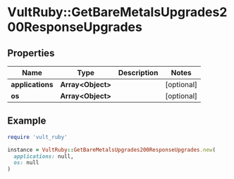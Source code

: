 # VultRuby::GetBareMetalsUpgrades200ResponseUpgrades

## Properties

| Name | Type | Description | Notes |
| ---- | ---- | ----------- | ----- |
| **applications** | **Array&lt;Object&gt;** |  | [optional] |
| **os** | **Array&lt;Object&gt;** |  | [optional] |

## Example

```ruby
require 'vult_ruby'

instance = VultRuby::GetBareMetalsUpgrades200ResponseUpgrades.new(
  applications: null,
  os: null
)
```


